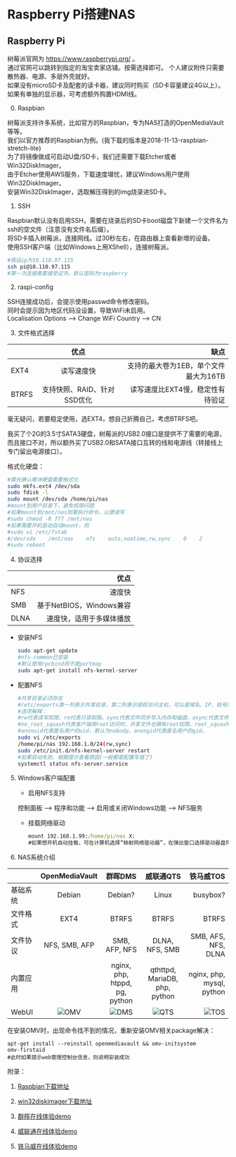 # Raspberry Pi搭建NAS

## Raspberry Pi

树莓派官网为 https://www.raspberrypi.org/ 。  
通过官网可以跳转到指定的淘宝卖家店铺。按需选择即可。
个人建议附件只需要散热器、电源、多层外壳就好。  
如果没有microSD卡及配套的读卡器，建议同时购买（SD卡容量建议4G以上）。  
如果有单独的显示器，可考虑额外购置HDMI线。

0. Raspbian

树莓派支持许多系统，比如官方的Raspbian，专为NAS打造的OpenMediaVault等等。  
我们以官方推荐的Raspbian为例。(我下载的版本是2018-11-13-raspbian-stretch-lite)  
为了将镜像做成可启动U盘/SD卡，我们还需要下载Etcher或者Win32DiskImager。  
由于Etcher使用AWS服务，下载速度堪忧，建议Windows用户使用Win32DiskImager。  
安装Win32DiskImager，选取解压得到的img烧录进SD卡。

1. SSH

Raspbian默认没有启用SSH，需要在烧录后的SD卡boot磁盘下新建一个文件名为ssh的空文件（注意没有文件名后缀）。  
将SD卡插入树莓派，连接网线。过30秒左右，在路由器上查看新增的设备。  
使用SSH客户端（比如Windows上用XShell），连接树莓派。
```sh
#假设ip为10.110.97.115
ssh pi@10.110.97.115
#第一次连接需要接受证书，默认密码为raspberry
```

2. raspi-config

SSH连接成功后，会提示使用passwd命令修改密码。  
同时会提示因为地区代码没设置，导致WiFi未启用。  
Localisation Options --> Change WiFi Country --> CN


3. 文件格式选择

|     |优点                       |缺点                                 |
|-----|:-------------------------:|------------------------------------:|
|EXT4 |读写速度快                 |支持的最大卷为1EB，单个文件最大为16TB|
|BTRFS|支持快照、RAID、针对SSD优化|读写速度比EXT4慢，稳定性有待验证     |

毫无疑问，若要稳定使用，选EXT4，想自己折腾自己，考虑BTRFS吧。

我买了个2G的3.5寸SATA3硬盘，树莓派的USB2.0接口是提供不了需要的电源，而且接口不对，所以额外买了USB2.0和SATA接口互转的线和电源线（转接线上专门留出电源接口）。

格式化硬盘：

```sh
#需先确认哪块硬盘需要格式化
sudo mkfs.ext4 /dev/sda
sudo fdisk -l
sudo mount /dev/sda /home/pi/nas
#mount到用户目录下，避免权限问题
#如果mount到/mnt/nas则需执行命令，以便读写
#sudo chmod -R 777 /mnt/nas 
#如果需要开机启动自动mount，则
#sudo vi /etc/fstab
#/dev/sda    /mnt/nas    nfs    auto,noatime,rw,sync    0    2
#sudo reboot
```

4. 协议选择

|    |优点                    |
|----|-----------------------:|
|NFS |速度快                  |
|SMB |基于NetBIOS，Windows兼容|
|DLNA|速度快，适用于多媒体播放|


   * 安装NFS

     ```sh
     sudo apt-get update
     #nfs-common已安装
     #默认使用rpcbind而不是portmap
     sudo apt-get install nfs-kernel-server
     ```

   * 配置NFS

     ```sh
     #共享目录必须存在
     #/etc/exports第一列表示共享目录，第二列表示授权访问主机，可以是域名、IP，括号内的是选项
     #选项解释：
     #rw代表读写权限，ro代表只读权限。sync代表文件同步写入内存和磁盘，async代表文件先写入内存，必要时再写入磁盘。
     #no_root_squash代表客户端用root访问时，共享文件也拥有root权限。root_squash代表客户端用root访问时，对分享目录有匿名用户权限。all_squash代表客户端总是只有匿名用户权限。
     #anonuid代表匿名用户的uid，默认为nobody。anongid代表匿名用户的gid。
     sudo vi /etc/exports
     /home/pi/nas 192.168.1.0/24(rw,sync)
     sudo /etc/init.d/nfs-kernel-server restart
     #如果启动失败，根据提示查看原因(一般都是配置写错了)
     systemctl status nfs-server.service
     ```

5. Windows客户端配置

   + 启用NFS支持

    控制面板 --> 程序和功能 --> 启用或关闭Windows功能 --> NFS服务

   + 挂载网络驱动

     ```cmd
     mount 192.168.1.99:/home/pi/nas X:
     #如果想开机自动挂载，可在计算机选择“映射网络驱动器”，在弹出窗口选择驱动器盘符和远程目录。
     ```

6. NAS系统介绍

|         |OpenMediaVault    |群晖DMS                       |威联通QTS                   |铁马威TOS                |
|--------|:-----------------:|:---------------------------:|:---------------------------:|------------------------:|
|基础系统|Debian             |Debian?                      |Linux                        |busybox?                 |
|文件格式|EXT4               |BTRFS		                   |BTRFS                        |BTRFS                    |
|文件协议|NFS, SMB, AFP      |SMB, AFP, NFS                |DLNA, NFS, SMB               |SMB, AFS, NFS, DLNA      |
|内置应用|                   |nginx, php, htppd, pg, python|qthttpd, MariaDB, php, python|nginx, php, mysql, python|
|WebUI   |![OMV](https://github.com/iMinusMinus/ex/tree/master/images/raspberry%20pi/OMV.PNG)|![DMS](https://github.com/iMinusMinus/ex/tree/master/images/raspberry%20pi/DMS.PNG)|![QTS](https://github.com/iMinusMinus/ex/tree/master/images/raspberry%20pi/QTS.PNG)|![TOS](https://github.com/iMinusMinus/ex/tree/master/images/raspberry%20pi/TOS.PNG)|

在安装OMV时，出现命令找不到的情况，重新安装OMV相关package解决：
 
```
apt-get install --reinstall openmediavault && omv-initsystem
omv-firstaid
#此时如果提示web管理控制台信息，则说明安装成功
```

附录：

1. [Raspbian下载地址](https://downloads.raspberrypi.org/raspbian_lite_latest)

2. [win32diskimager下载地址](https://sourceforge.net/projects/win32diskimager/files/latest/download)

3. [群晖在线体验demo](https://demo.synology.cn/zh-cn)

4. [威联通在线体验demo](https://www.qnap.com/zh-cn/live-demo)

5. [铁马威在线体验demo](https://www.terra-master.com/us/live-demo/)
